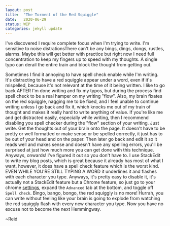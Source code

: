 ```yaml
---
layout: post
title:  "The Torment of the Red Squiggle"
date:   2020-06-29
status: WIP
categories: jekyll update
--- 
```

I've discovered I require complete focus when I'm trying to write.  I'm sensitive to noise distrationsThere can't be any bings, dings, dongs, rustles, alarms.  Maybe this will get better with practice but right now I need full concentration to keep my fingers up to speed with my thoughts.  A single typo can derail the entire train and block the thought from getting out. 

Sometimes I find it annoying to have spell check enable while I'm writing.  It's distracting to have a red squiggle appear under a word, even if it's mispelled, because it's not relevant at the time of it being written.  I like to go back AFTER I'm done writing and fix my typos, but during the process find spell check to be a real hamper on my writing "flow".  Also, my brain fixates on the red squiggle, nagging me to be fixed, and I feel unable to continue writing unless I go back and fix it, which knocks me out of my train of thought and makes it really hard to write anything of value.  If you're like me and get distracted easily, especially while writing, then I recommend disabling you spell checker during the "flow" section of your writing. Just write.  Get the thoughts out of your brain onto the page.  It doesn't have to be pretty or well formatted or make sense or be spelled correctly, it just has to be out of your head and on the paper.  Then later go back and edit it so it reads well and makes sense and doesn't have any spelling errors, you'll be surprised at just how much more you can get done with this technique. Anyways, onwards! I've figured it out so you don't have to.  I use StackEdit to write my blog posts, which is great because it already has most of what I want, however, it does have a spell check feature which is the worst kind.  EVEN WHILE YOU'RE STILL TYPING A WORD it underlines it and flashes with each character you type.  Anyways, it's pretty easy to disable it, it's actually not a StackEdit feature but a Chrome feature, so just go to your chrome [settings](chrome://settings/languages), expand the `Advanced` tab at the bottom, and toggle off `Spell check`.  Bingo, bango, bongo, the red squiggly is no more! Hurrah, you can write without feeling like your brain is going to explode from watching the red squiggly flash with every new character you type. Now you have no excuse not to become the next Hemmingway.



~Reid
<!--stackedit_data:
eyJoaXN0b3J5IjpbOTEwMjQ2MTc3LDExODQyNDc2NzksLTE5Mj
IwOTA3NDYsLTE5MjIwOTA3NDYsLTgxNjc5NzczMCwtNTAyODYy
NTQ4XX0=
-->